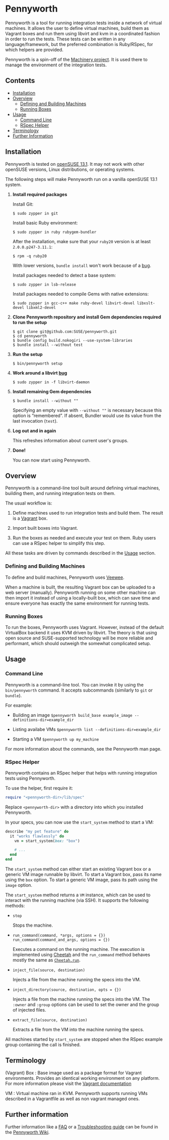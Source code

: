 # Pennyworth

Pennyworth is a tool for running integration tests inside a network of virtual
machines. It allows the user to define virtual machines, build them as Vagrant
boxes and run them using libvirt and kvm in a coordinated fashion in order to
run the tests.
These tests can be written in any language/framework, but the preferred
combination is Ruby/RSpec, for which helpers are provided.

Pennyworth is a spin-off of the
[Machinery project](http://machinery-project.org). It is used there to manage
the environment of the integration tests.

## Contents

  * [Installation](#installation)
  * [Overview](#overview)
    - [Defining and Building Machines](#defining-and-building-machines)
    - [Running Boxes](#running-boxes)
  * [Usage](#usage)
    - [Command Line](#command-line)
    - [RSpec Helper](#rspec-helper)
  * [Terminology](#terminology)
  * [Further Information](#further-information)

## Installation

Pennyworth is tested on [openSUSE 13.1](http://en.opensuse.org/Portal:13.1).
It may not work with other openSUSE versions, Linux distributions, or
operating systems.

The following steps will make Pennyworth run on a vanilla openSUSE 13.1 system.

  1. **Install required packages**

     Install Git:

         $ sudo zypper in git

     Install basic Ruby environment:

         $ sudo zypper in ruby rubygem-bundler

     After the installation, make sure that your `ruby20` version is at least
     `2.0.0.p247-3.11.1`:

         $ rpm -q ruby20

     With lower versions, `bundle install` won't work because of a
     [bug](https://bugzilla.novell.com/show_bug.cgi?id=858100).

     Install packages needed to detect a base system:

         $ sudo zypper in lsb-release

     Install packages needed to compile Gems with native extensions:

         $ sudo zypper in gcc-c++ make ruby-devel libvirt-devel libxslt-devel libxml2-devel

  2. **Clone Pennyworth repository and install Gem dependencies required to run
     the setup**

         $ git clone git@github.com:SUSE/pennyworth.git
         $ cd pennyworth
         $ bundle config build.nokogiri --use-system-libraries
         $ bundle install --without test

  3. **Run the setup**

         $ bin/pennyworth setup

  4. **Work around a libvirt [bug](https://bugzilla.novell.com/show_bug.cgi?id=859041)**

         $ sudo zypper in -f libvirt-daemon

  5. **Install remaining Gem dependencies**

         $ bundle install --without ""

     Specifying an empty value with `--without ""` is necessary because this
     option is “remembered”. If absent, Bundler would use its value from the
     last invocation (`test`).

  6. **Log out and in again**

     This refreshes information about current user's groups.

  7. **Done!**

     You can now start using Pennyworth.

## Overview

Pennyworth is a command-line tool built around defining virtual machines,
building them, and running integration tests on them.

The usual workflow is:

  1. Define machines used to run integration tests and build them. The result
     is a [Vagrant](http://www.vagrantup.com/) box.

  2. Import built boxes into Vagrant.

  3. Run the boxes as needed and execute your test on them. Ruby users can use a
     RSpec helper to simplify this step.

All these tasks are driven by commands described in the [Usage](#usage) section.

### Defining and Building Machines

To define and build machines, Pennyworth uses
[Veewee](https://github.com/jedi4ever/veewee).

When a machine is built, the resulting Vagrant box can be uploaded to a web
server (manually). Pennyworth running on some other machine can then import it
instead of using a locally-built box, which can save time and ensure everyone
has exactly the same environment for running tests.

### Running Boxes

To run the boxes, Pennyworth uses Vagrant. However, instead of the default
VirtualBox backend it uses KVM driven by libvirt. The theory is that using open
source and SUSE-supported technology will be more reliable and performant, which
should outweigh the somewhat complicated setup.

## Usage

### Command Line

Pennyworth is a command-line tool. You can invoke it by using the `bin/pennyworth`
command. It accepts subcommands (similarly to `git` or `bundle`).

For example:

  - Building an image
    `$pennyworth build_base example_image --definitions-dir=example_dir`

  - Listing availabe VMs
    `$pennyworth list --definitions-dir=example_dir`

  - Starting a VM
    `$pennyworth up my_machine`

For more information about the commands, see the Pennyworth man page.

### RSpec Helper

Pennyworth contains an RSpec helper that helps with running integration tests
using Pennyworth.

To use the helper, first require it:

```ruby
require "<pennyworth-dir>/lib/spec"
```

Replace `<pennyworth-dir>` with a directory into which you installed Pennyworth.

In your specs, you can now use the `start_system` method to start a VM:

```ruby
describe "my pet feature" do
  it "works flawlessly" do
    vm = start_system(box: "box")

    # ...
  end
end
```

The `start_system` method can either start an existing Vagrant box or a generic
VM image runnable by libvirt. To start a Vagrant box, pass its name using the
`box` option. To start a generic VM image, pass its path using the `image`
option.

The `start_system` method returns a `VM` instance, which can be used to interact
with the running machine (via SSH). It supports the following methods:

  * `stop`

    Stops the machine.

  * `run_command(command, *args, options = {})`
    `run_command(command_and_args, options = {})`

    Executes a command on the running machine. The execution is implemented
    using [Cheetah](https://github.com/opensuse/cheetah) and the `run_command`
    method behaves mostly the same as
    [`Cheetah.run`](http://rubydoc.info/github/openSUSE/cheetah/master/Cheetah.run).

  * `inject_file(source, destination)`

    Injects a file from the machine running the specs into the VM.

  * `inject_directory(source, destination, opts = {})`

    Injects a file from the machine running the specs into the VM. The `:owner`
    and `:group` options can be used to set the owner and the group of injected
    files.

  * `extract_file(source, destination)`

    Extracts a file from the VM into the machine running the specs.

All machines started by `start_system` are stopped when the RSpec example group
containing the call is finished.

## Terminology

(Vagrant) Box
: Base image used as a package format for Vagrant environments. Provides an
identical working environment on any platform. For more information please
visit the [Vagrant documentation](http://docs.vagrantup.com/v2/boxes.html)

VM
: Virtual machine ran in KVM. Pennyworth supports running VMs described in a
Vagrantfile as well as non vagrant managed ones.

## Further information

Further information like a [FAQ](https://github.com/SUSE/pennyworth/wiki/Debugging)
or a [Troubleshooting guide](https://github.com/SUSE/pennyworth/wiki/Troubleshooting)
can be found in the [Pennyworth Wiki](https://github.com/SUSE/pennyworth/wiki/).

